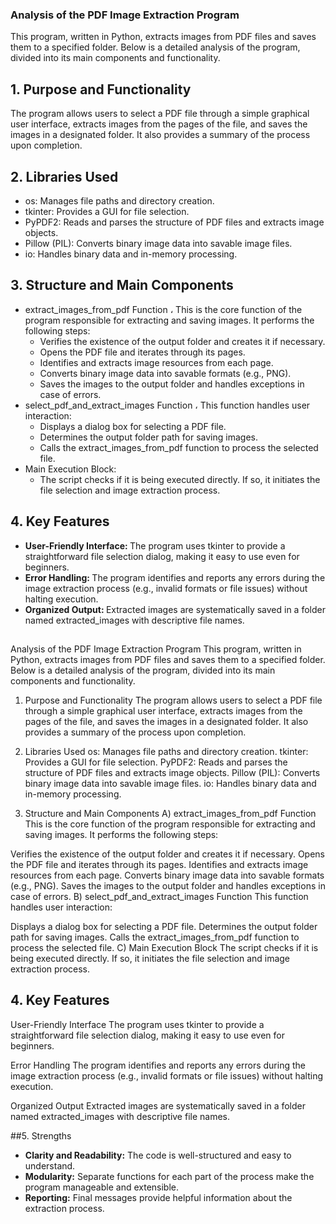 ### Analysis of the PDF Image Extraction Program
This program, written in Python, extracts images from PDF files and saves them to a specified folder. Below is a detailed analysis of the program, divided into its main components and functionality.

## 1. Purpose and Functionality
The program allows users to select a PDF file through a simple graphical user interface, extracts images from the pages of the file, and saves the images in a designated folder. It also provides a summary of the process upon completion.

## 2. Libraries Used
- os: Manages file paths and directory creation.
- tkinter: Provides a GUI for file selection.
- PyPDF2: Reads and parses the structure of PDF files and extracts image objects.
- Pillow (PIL): Converts binary image data into savable image files.
- io: Handles binary data and in-memory processing.

## 3. Structure and Main Components
- extract_images_from_pdf Function ، This is the core function of the program responsible for extracting and saving images. It performs the following steps:
    - Verifies the existence of the output folder and creates it if necessary.
    - Opens the PDF file and iterates through its pages.
    - Identifies and extracts image resources from each page.
    - Converts binary image data into savable formats (e.g., PNG).
    - Saves the images to the output folder and handles exceptions in case of errors.
- select_pdf_and_extract_images Function ، This function handles user interaction:
    - Displays a dialog box for selecting a PDF file.
    - Determines the output folder path for saving images.
    - Calls the extract_images_from_pdf function to process the selected file.
- Main Execution Block:
    - The script checks if it is being executed directly. If so, it initiates the file selection and image extraction process.

## 4. Key Features
- <b>User-Friendly Interface: </b>The program uses tkinter to provide a straightforward file selection dialog, making it easy to use even for beginners.
- <b>Error Handling: </b>The program identifies and reports any errors during the image extraction process (e.g., invalid formats or file issues) without halting execution.
- <b>Organized Output: </b>Extracted images are systematically saved in a folder named extracted_images with descriptive file names.

## 
Analysis of the PDF Image Extraction Program
This program, written in Python, extracts images from PDF files and saves them to a specified folder. Below is a detailed analysis of the program, divided into its main components and functionality.

1. Purpose and Functionality
The program allows users to select a PDF file through a simple graphical user interface, extracts images from the pages of the file, and saves the images in a designated folder. It also provides a summary of the process upon completion.

2. Libraries Used
os: Manages file paths and directory creation.
tkinter: Provides a GUI for file selection.
PyPDF2: Reads and parses the structure of PDF files and extracts image objects.
Pillow (PIL): Converts binary image data into savable image files.
io: Handles binary data and in-memory processing.
3. Structure and Main Components
A) extract_images_from_pdf Function
This is the core function of the program responsible for extracting and saving images. It performs the following steps:

Verifies the existence of the output folder and creates it if necessary.
Opens the PDF file and iterates through its pages.
Identifies and extracts image resources from each page.
Converts binary image data into savable formats (e.g., PNG).
Saves the images to the output folder and handles exceptions in case of errors.
B) select_pdf_and_extract_images Function
This function handles user interaction:

Displays a dialog box for selecting a PDF file.
Determines the output folder path for saving images.
Calls the extract_images_from_pdf function to process the selected file.
C) Main Execution Block
The script checks if it is being executed directly. If so, it initiates the file selection and image extraction process.

## 4. Key Features
User-Friendly Interface
The program uses tkinter to provide a straightforward file selection dialog, making it easy to use even for beginners.

Error Handling
The program identifies and reports any errors during the image extraction process (e.g., invalid formats or file issues) without halting execution.

Organized Output
Extracted images are systematically saved in a folder named extracted_images with descriptive file names.

##5. Strengths
- <b>Clarity and Readability:</b> The code is well-structured and easy to understand.
- <b>Modularity:</b> Separate functions for each part of the process make the program manageable and extensible.
- <b>Reporting:</b> Final messages provide helpful information about the extraction process.

